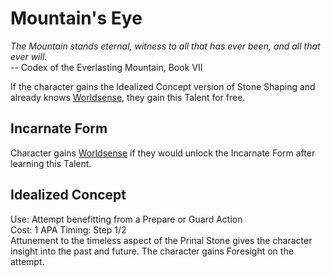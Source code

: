 # Mountain's Eye

*The Mountain stands eternal, witness to all that has ever been, and all that ever will.*  
-- Codex of the Everlasting Mountain, Book VII

If the character gains the Idealized Concept version of Stone Shaping and already knows [Worldsense](../../../General/Worldsense.md), they gain this Talent for free.

## Incarnate Form
Character gains [Worldsense](../../../General/Worldsense.md) if they would unlock the Incarnate Form after learning this Talent.

## Idealized Concept
Use: Attempt benefitting from a Prepare or Guard Action  
Cost: 1 APA
Timing: Step 1/2  
Attunement to the timeless aspect of the Prinal Stone gives the character insight into the past and future. The character gains Foresight on the attempt.